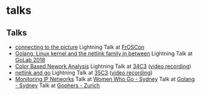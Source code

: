 talks
=====


Talks
-----

- [connecting to the picture](https://github.com/florianl/talks/blob/master/2015-FrOSCon-connectingToThePicture.pdf)
  Lightning Talk at [FrOSCon](https://www.froscon.de/)
- [Golang, Linux kernel and the netlink family in between](https://github.com/florianl/talks/blob/master/2018-golab-netlink.pdf)
  Lightning Talk at [GoLab 2018](https://www.golab.io/)
- [Color Based Nework Analysis](https://github.com/florianl/talks/blob/master/2017-34c3-colorbasedanalysis.pdf)
  Lightning Talk at [34C3](https://events.ccc.de/congress/2017/wiki/index.php)
  ([video recording](https://media.ccc.de/v/34c3-9256-lightning_talks_day_2#t=2392))
- [netlink and go](https://github.com/florianl/talks/blob/master/2018-35c3-NetlinkAndGo.pdf)
  Lightning Talk at [35C3](https://events.ccc.de/congress/2018/wiki/index.php)
  ([video recording](https://media.ccc.de/v/35c3-9567-lightning_talks_day_3#t=1081))
- [Monitoring IP Networks](https://github.com/florianl/talks/blob/master/2019-syd-MonitoringIPNetworks.pdf)
  Talk at [Women Who Go - Sydney](https://www.meetup.com/Women-Who-Go-Sydney/events/261093910/)
  Talk at [Golang - Sydney](https://www.meetup.com/golang-syd/events/260434333/)
  Talk at [Gophers - Zurich](https://www.meetup.com/Zurich-Gophers/events/262249606/)
